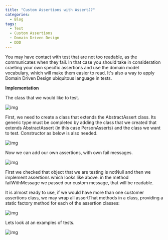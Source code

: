 ```yaml
---
title: "Custom Assertions with AssertJ?"
categories:
  - Blog
tags:
  - Test
  - Custom Assertions
  - Domain Driven Design
  - DDD
---
```


You may have contact with test that are not too readable, as the communicates when they fail.
In that case you should take in consideration craeting your own specific assertions and use the domain model vocabulary, which will make them easier to read.
It's also a way to apply Domain Driven Design ubiquitous language in tests.

**Implementation**

The class that we would like to test.

![img]({{site.url}}/assets/blog_images/2021-14-08-custom-assertions-with-assertj/assertions1.png)

First, we need to create a class that extends the AbstractAssert class. Its generic type must be completed by adding the class that we created that extends AbstractAssert (in this case PersonAsserts) and the class we want to test.
Constructor as below is also needed.

![img]({{site.url}}/assets/blog_images/2021-14-08-custom-assertions-with-assertj/assertions2.png)

Now we can add our own assertions, with own fail messages.

![img]({{site.url}}/assets/blog_images/2021-14-08-custom-assertions-with-assertj/assertions3.png)

First we checked that object that we are testing is notNull and then we implement assertions which looks like above. in the method failWithMessage we passed our custom message, that will be readable.

It is almost ready to use, if we would have more than one customer assertions class, we may wrap all assertThat methods in a class, providing a static factory method for each of the assertion classes:

![img]({{site.url}}/assets/blog_images/2021-14-08-custom-assertions-with-assertj/assertions4.png)

Lets look at an examples of tests.

![img]({{site.url}}/assets/blog_images/2021-14-08-custom-assertions-with-assertj/assertions5.png)

